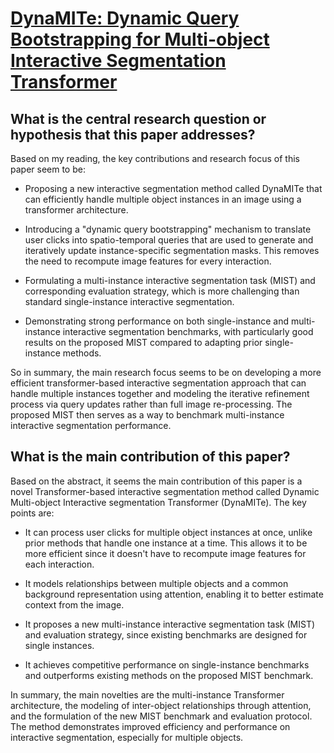 # [DynaMITe: Dynamic Query Bootstrapping for Multi-object Interactive   Segmentation Transformer](https://arxiv.org/abs/2304.06668)

## What is the central research question or hypothesis that this paper addresses?

 Based on my reading, the key contributions and research focus of this paper seem to be:

- Proposing a new interactive segmentation method called DynaMITe that can efficiently handle multiple object instances in an image using a transformer architecture. 

- Introducing a "dynamic query bootstrapping" mechanism to translate user clicks into spatio-temporal queries that are used to generate and iteratively update instance-specific segmentation masks. This removes the need to recompute image features for every interaction.

- Formulating a multi-instance interactive segmentation task (MIST) and corresponding evaluation strategy, which is more challenging than standard single-instance interactive segmentation.

- Demonstrating strong performance on both single-instance and multi-instance interactive segmentation benchmarks, with particularly good results on the proposed MIST compared to adapting prior single-instance methods.

So in summary, the main research focus seems to be on developing a more efficient transformer-based interactive segmentation approach that can handle multiple instances together and modeling the iterative refinement process via query updates rather than full image re-processing. The proposed MIST then serves as a way to benchmark multi-instance interactive segmentation performance.


## What is the main contribution of this paper?

 Based on the abstract, it seems the main contribution of this paper is a novel Transformer-based interactive segmentation method called Dynamic Multi-object Interactive segmentation Transformer (DynaMITe). The key points are:

- It can process user clicks for multiple object instances at once, unlike prior methods that handle one instance at a time. This allows it to be more efficient since it doesn't have to recompute image features for each interaction.

- It models relationships between multiple objects and a common background representation using attention, enabling it to better estimate context from the image.

- It proposes a new multi-instance interactive segmentation task (MIST) and evaluation strategy, since existing benchmarks are designed for single instances.

- It achieves competitive performance on single-instance benchmarks and outperforms existing methods on the proposed MIST benchmark.

In summary, the main novelties are the multi-instance Transformer architecture, the modeling of inter-object relationships through attention, and the formulation of the new MIST benchmark and evaluation protocol. The method demonstrates improved efficiency and performance on interactive segmentation, especially for multiple objects.
